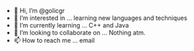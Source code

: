 - 👋 Hi, I’m @golicgr
- 👀 I’m interested in ... learning new languages and techniques
- 🌱 I’m currently learning ... C++ and Java
- 💞️ I’m looking to collaborate on ... Nothing atm.
- 📫 How to reach me ... email

<!---
golicgr/golicgr is a ✨ special ✨ repository because its `README.md` (this file) appears on your GitHub profile.
You can click the Preview link to take a look at your changes.
--->

